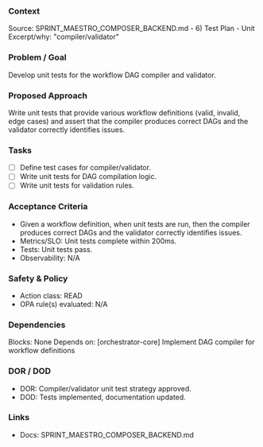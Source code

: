 ### Context

Source: SPRINT_MAESTRO_COMPOSER_BACKEND.md - 6) Test Plan - Unit
Excerpt/why: "compiler/validator"

### Problem / Goal

Develop unit tests for the workflow DAG compiler and validator.

### Proposed Approach

Write unit tests that provide various workflow definitions (valid, invalid, edge cases) and assert that the compiler produces correct DAGs and the validator correctly identifies issues.

### Tasks

- [ ] Define test cases for compiler/validator.
- [ ] Write unit tests for DAG compilation logic.
- [ ] Write unit tests for validation rules.

### Acceptance Criteria

- Given a workflow definition, when unit tests are run, then the compiler produces correct DAGs and the validator correctly identifies issues.
- Metrics/SLO: Unit tests complete within 200ms.
- Tests: Unit tests pass.
- Observability: N/A

### Safety & Policy

- Action class: READ
- OPA rule(s) evaluated: N/A

### Dependencies

Blocks: None
Depends on: [orchestrator-core] Implement DAG compiler for workflow definitions

### DOR / DOD

- DOR: Compiler/validator unit test strategy approved.
- DOD: Tests implemented, documentation updated.

### Links

- Docs: SPRINT_MAESTRO_COMPOSER_BACKEND.md
